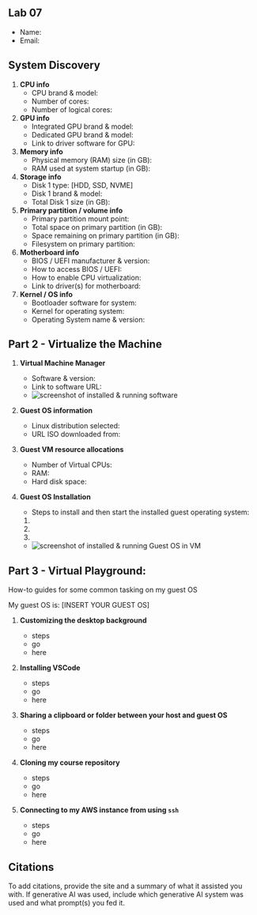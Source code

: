 ## Lab 07

- Name:
- Email:

## System Discovery

1. **CPU info**
    - CPU brand & model:
    - Number of cores:
    - Number of logical cores:
2. **GPU info**
    - Integrated GPU brand & model:
    - Dedicated GPU brand & model: 
    - Link to driver software for GPU: 
3. **Memory info**
    - Physical memory (RAM) size (in GB):
    - RAM used at system startup (in GB):
4. **Storage info** 
    - Disk 1 type: [HDD, SSD, NVME]
    - Disk 1 brand & model:
    - Total Disk 1 size (in GB):
5. **Primary partition / volume info**
    - Primary partition mount point:
    - Total space on primary partition (in GB):
    - Space remaining on primary partition (in GB):
    - Filesystem on primary partition:
6. **Motherboard info** 
    - BIOS / UEFI manufacturer & version: 
    - How to access BIOS / UEFI:
    - How to enable CPU virtualization: 
    - Link to driver(s) for motherboard: 
7. **Kernel / OS info**
    - Bootloader software for system: 
    - Kernel for operating system:
    - Operating System name & version: 

## Part 2 - Virtualize the Machine

1. **Virtual Machine Manager**
    - Software & version:
    - Link to software URL: 
    - ![screenshot of installed & running software](RELATIVE_PATH_TO_SCREENSHOT_IN_FOLDER)

2. **Guest OS information**
    - Linux distribution selected:
    - URL ISO downloaded from: 

3. **Guest VM resource allocations**
    - Number of Virtual CPUs:
    - RAM: 
    - Hard disk space: 

4. **Guest OS Installation**
    - Steps to install and then start the installed guest operating system:
    1. 
    2. 
    3. 
    - ![screenshot of installed & running Guest OS in VM](RELATIVE_PATH_TO_SCREENSHOT_IN_FOLDER)

## Part 3 - Virtual Playground:

How-to guides for some common tasking on my guest OS

My guest OS is: [INSERT YOUR GUEST OS]

1. **Customizing the desktop background**
    - steps
    - go 
    - here

2. **Installing VSCode**
    - steps
    - go 
    - here

3. **Sharing a clipboard or folder between your host and guest OS**
    - steps
    - go 
    - here
    
4. **Cloning my course repository**
    - steps
    - go 
    - here

5. **Connecting to my AWS instance from using `ssh`**
    - steps
    - go 
    - here

## Citations

To add citations, provide the site and a summary of what it assisted you with.  If generative AI was used, include which generative AI system was used and what prompt(s) you fed it.